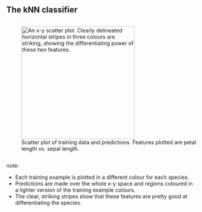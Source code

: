 ## The kNN classifier

<div>
  <figure style="display: inline-block; width: 100%">
    <img src="images/knn-sepal-length-petal-length.png" width="300" height="300"
      alt="An x-y scatter plot. Clearly delineated horizontal stripes in three colours are striking, showing the differentiating power of these two features."></img>
    <figcaption>Scatter plot of training data and predictions. Features plotted are petal length vs. sepal length.</figcaption>
  </figure>
</div>

note:
- Each training example is plotted in a different colour for each species.
- Predictions are made over the whole x-y space and regions coloured in a lighter version of the training example colours.
- The clear, striking stripes show that these features are pretty good at differentiating the species.
